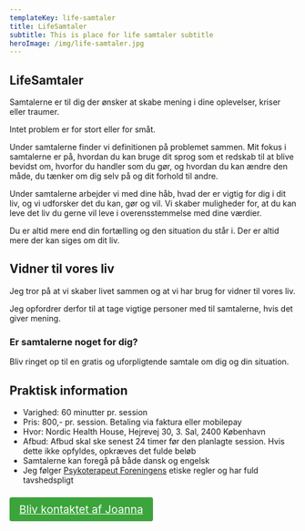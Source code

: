 ```yaml
---
templateKey: life-samtaler
title: LifeSamtaler
subtitle: This is place for life samtaler subtitle
heroImage: /img/life-samtaler.jpg
---
```

## LifeSamtaler

Samtalerne er til dig der ønsker at skabe mening i dine oplevelser, kriser eller traumer. 

Intet problem er for stort eller for småt. 

Under samtalerne finder vi definitionen på problemet sammen. Mit fokus i samtalerne er på, hvordan du kan bruge dit sprog som et redskab til at blive bevidst om, hvorfor du handler som du gør, og hvordan du kan ændre den måde, du tænker om dig selv på og dit forhold til andre.

Under samtalerne arbejder vi med dine håb, hvad der er vigtig for dig i dit liv, og vi udforsker det du kan, gør og vil. Vi skaber muligheder for, at du kan leve det liv du gerne vil leve i overensstemmelse med dine værdier.

Du er altid mere end din fortælling og den situation du står i. Der er altid mere der kan siges om dit liv.

## Vidner til vores liv

Jeg tror på at vi skaber livet sammen og at vi har brug for vidner til vores liv. 

Jeg opfordrer derfor til at tage vigtige personer med til samtalerne, hvis det giver mening.  

### Er samtalerne noget for dig?

Bliv ringet op til en gratis og uforpligtende samtale om dig og din situation.

## Praktisk information

* Varighed: 60 minutter pr. session
* Pris: 800,- pr. session. Betaling via faktura eller mobilepay
* Hvor: Nordic Health House, Hejrevej 30, 3. Sal, 2400 København
* Afbud: Afbud skal ske senest 24 timer før den planlagte session. Hvis dette ikke opfyldes, opkræves det fulde beløb
* Samtalerne kan foregå på både dansk og engelsk
* Jeg følger [Psykoterapeut Foreningens](https://psykoterapeutforeningen.dk/wp-content/uploads/2015/11/Etikfolder.pdf) etiske regler og har fuld tavshedspligt

<!---

\*\*Asia, please don't remove text below. It's button to contact page. Later i will move this code to the proper place. Paweł.\*\*

\-->

<style>

a.contactButton {

background-color: #3ba43b;

color: white !important;

padding: 8px 16px;

margin-top: 8px;

border: 1px solid  #3ba43b;

display: inline-block;

border-radius: 3px;

font-size: 1.2rem;

transition: all .3s ease-in-out;

}

a.contactButton:hover {

background-color: white;

color:  #3ba43b !important;

border: 1px solid  #3ba43b;

}

</style>

<a href="/contact" class="contactButton">Bliv kontaktet af Joanna</a>
